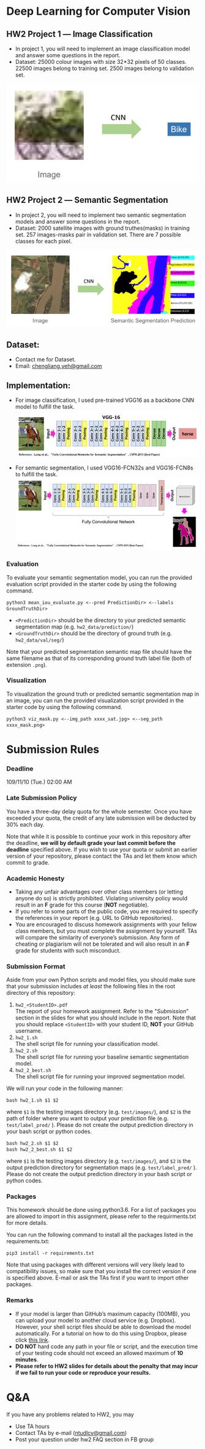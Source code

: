 # Deep Learning for Computer Vision
## HW2 Project 1 ― Image Classification
- In project 1, you will need to implement an image classification model and answer some questions in the report.
- Dataset: 25000 colour images with size 32*32 pixels of 50 classes. 22500 images belong to training set. 2500 images belong to validation set.

![1](./pic/image_classification.png)

## HW2 Project 2 ― Semantic Segmentation
- In project 2, you will need to implement two semantic segmentation models and answer some questions in the report.
- Dataset: 2000 satellite images with ground truthes(masks) in training set. 257 images-masks pair in validation set. There are 7 possible classes for each pixel.

![1](./pic/semantic_segmentation.png)

## Dataset:
- Contact me for Dataset. 
- Email: chengliang.yeh@gmail.com

## Implementation:
- For image classification, I used pre-trained VGG16 as a backbone CNN model to fulfill the task.
![1](./pic/image_classification2.png)

- For semantic segmentation, I used VGG16-FCN32s and VGG16-FCN8s to fulfill the task.  
![1](./pic/semantic_segmentation2.png)

### Evaluation
To evaluate your semantic segmentation model, you can run the provided evaluation script provided in the starter code by using the following command.

    python3 mean_iou_evaluate.py <--pred PredictionDir> <--labels GroundTruthDir>

 - `<PredictionDir>` should be the directory to your predicted semantic segmentation map (e.g. `hw2_data/prediction/`)
 - `<GroundTruthDir>` should be the directory of ground truth (e.g. `hw2_data/val/seg/`)

Note that your predicted segmentation semantic map file should have the same filename as that of its corresponding ground truth label file (both of extension ``.png``).

### Visualization
To visualization the ground truth or predicted semantic segmentation map in an image, you can run the provided visualization script provided in the starter code by using the following command.

    python3 viz_mask.py <--img_path xxxx_sat.jpg> <--seg_path xxxx_mask.png>

# Submission Rules
### Deadline
109/11/10 (Tue.) 02:00 AM

### Late Submission Policy
You have a three-day delay quota for the whole semester. Once you have exceeded your quota, the credit of any late submission will be deducted by 30% each day.

Note that while it is possible to continue your work in this repository after the deadline, **we will by default grade your last commit before the deadline** specified above. If you wish to use your quota or submit an earlier version of your repository, please contact the TAs and let them know which commit to grade.

### Academic Honesty
-   Taking any unfair advantages over other class members (or letting anyone do so) is strictly prohibited. Violating university policy would result in an **F** grade for this course (**NOT** negotiable).    
-   If you refer to some parts of the public code, you are required to specify the references in your report (e.g. URL to GitHub repositories).      
-   You are encouraged to discuss homework assignments with your fellow class members, but you must complete the assignment by yourself. TAs will compare the similarity of everyone’s submission. Any form of cheating or plagiarism will not be tolerated and will also result in an **F** grade for students with such misconduct.


### Submission Format
Aside from your own Python scripts and model files, you should make sure that your submission includes *at least* the following files in the root directory of this repository:
 1.   `hw2_<StudentID>.pdf`  
The report of your homework assignment. Refer to the "*Submission*" section in the slides for what you should include in the report. Note that you should replace `<StudentID>` with your student ID, **NOT** your GitHub username.
 2.   `hw2_1.sh`  
The shell script file for running your classification model.
 3.   `hw2_2.sh`  
The shell script file for running your baseline semantic segmentation model.
 4.   `hw2_2_best.sh`  
The shell script file for running your improved segmentation model.

We will run your code in the following manner:

    bash hw2_1.sh $1 $2
where `$1` is the testing images directory (e.g. `test/images/`), and `$2` is the path of folder where you want to output your prediction file (e.g. `test/label_pred/` ). Please do not create the output prediction directory in your bash script or python codes.

    bash hw2_2.sh $1 $2
    bash hw2_2_best.sh $1 $2
where `$1` is the testing images directory (e.g. `test/images/`), and `$2` is the output prediction directory for segmentation maps (e.g. `test/label_pred/` ). Please do not create the output prediction directory in your bash script or python codes.

### Packages
This homework should be done using python3.6. For a list of packages you are allowed to import in this assignment, please refer to the requirments.txt for more details.

You can run the following command to install all the packages listed in the requirements.txt:

    pip3 install -r requirements.txt

Note that using packages with different versions will very likely lead to compatibility issues, so make sure that you install the correct version if one is specified above. E-mail or ask the TAs first if you want to import other packages.

### Remarks
- If your model is larger than GitHub’s maximum capacity (100MB), you can upload your model to another cloud service (e.g. Dropbox). However, your shell script files should be able to download the model automatically. For a tutorial on how to do this using Dropbox, please click [this link](https://goo.gl/XvCaLR).
- **DO NOT** hard code any path in your file or script, and the execution time of your testing code should not exceed an allowed maximum of **10 minutes**.
- **Please refer to HW2 slides for details about the penalty that may incur if we fail to run your code or reproduce your results.**

# Q&A
If you have any problems related to HW2, you may
- Use TA hours
- Contact TAs by e-mail ([ntudlcv@gmail.com](mailto:ntudlcv@gmail.com))
- Post your question under hw2 FAQ section in FB group
